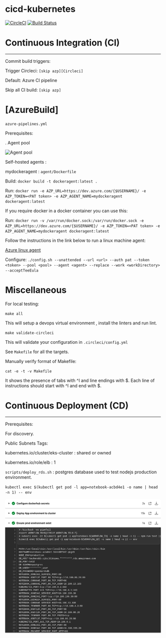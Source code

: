 # cicd-kubernetes
[![CircleCI](https://dl.circleci.com/status-badge/img/gh/oliviermbida/cicd-kubernetes/tree/master.svg?style=svg&circle-token=333c1cba50d11f15beb73b20cb25cf30b6c40d18)](https://dl.circleci.com/status-badge/redirect/gh/oliviermbida/cicd-kubernetes/tree/master)
[![Build Status](https://dev.azure.com/oliviermbida/azure-jetson-autopilot-cicd/_apis/build/status/oliviermbida.cicd-kubernetes?branchName=master)](https://dev.azure.com/oliviermbida/azure-jetson-autopilot-cicd/_build/latest?definitionId=3&branchName=master)

# Continuous Integration (CI)
-----------------------------------

Commit build triggers: 

Trigger Circleci: `[skip azp][Circleci]`

Default: Azure CI pipeline

Skip all CI build: `[skip azp]`

# [AzureBuild]

`azure-pipelines.yml`

Prerequisites:

 . Agent pool
 
![Agent pool](/docs/images/agent_pool.png)
 
Self-hosted agents :
 
 mydockeragent : `agent/Dockerfile`
 
Build: `docker build -t dockeragent:latest .`
  
Run: `docker run -e AZP_URL=https://dev.azure.com/{$USERNAME}/ -e AZP_TOKEN=<PAT token> -e AZP_AGENT_NAME=mydockeragent dockeragent:latest`
 
If you require docker in a docker container you can use this:
 
Run: `docker run -v /var/run/docker.sock:/var/run/docker.sock -e AZP_URL=https://dev.azure.com/{$USERNAME}/ -e AZP_TOKEN=<PAT token> -e AZP_AGENT_NAME=mydockeragent dockeragent:latest`
  
Follow the instructions in the link below to run a linux machine agent:
  
 [Azure linux agent](https://docs.microsoft.com/en-us/azure/devops/pipelines/agents/v2-linux?view=azure-devops)
  
Configure: `./config.sh --unattended --url <url> --auth pat --token <token> --pool <pool> --agent <agent> --replace --work <workDirectory> --acceptTeeEula`

# Miscellaneous

For local testing:

`make all`

This will setup a devops virtual environment , install the linters and run lint.

`make validate-circleci`

This will validate your configuration in `.circleci/config.yml`

See `Makefile` for all the targets.

Manually verify format of Makefile:

`cat -e -t -v Makefile`

It shows the presence of tabs with ^I and line endings with $.
Each line of instructions should start with ^I and end with $.

# Continuous Deployment (CD)
-----------------------------------

Prerequisites:

For discovery.

Public Subnets Tags:

kubernetes.io/cluster/eks-cluster : shared or owned

kubernetes.io/role/elb : 1

`scripts/deploy_rds.sh` : postgres database used to test nodejs production environment.

`kubectl exec $(kubectl get pod -l app=notebook-acbd4e1 -o name | head -n 1) -- env`

![Envs inside pod](docs/images/Production_env_inside_pod.png)



